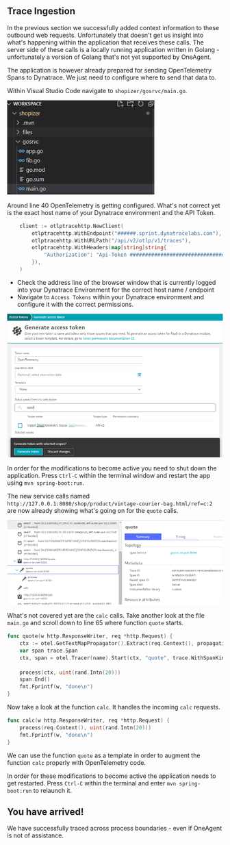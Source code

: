 ## Trace Ingestion

In the previous section we successfully added context information to these outbound web requests. Unfortunately that doesn't get us insight into what's happening within the application that receives these calls. The server side of these calls is a locally running application written in Golang - unfortunately a version of Golang that's not yet supported by OneAgent.

The application is however already prepared for sending OpenTelemetry Spans to Dynatrace. We just need to configure where to send that data to.

Within Visual Studio Code navigate to ``shopizer/gosrvc/main.go``.

![golang](../../assets/images/main.go.png)

Around line 40 OpenTelemetry is getting configured. What's not correct yet is the exact host name of your Dynatrace environment and the API Token.

```go
	client := otlptracehttp.NewClient(
		otlptracehttp.WithEndpoint("######.sprint.dynatracelabs.com"),
		otlptracehttp.WithURLPath("/api/v2/otlp/v1/traces"),
		otlptracehttp.WithHeaders(map[string]string{
			"Authorization": "Api-Token ############################################################################################",
		}),
	)
```

- Check the address line of the browser window that is currently logged into your Dynatrace Environment for the correct host name / endpoint
- Navigate to ``Access Tokens`` within your Dynatrace environment and configure it with the correct permissions.

![access token](../../assets/images/access-token.png)

In order for the modifications to become active you need to shut down the application. Press ``Ctrl-C`` within the terminal window and restart the app using ``mvn spring-boot:run``.

The new service calls named ``http://127.0.0.1:8080/shop/product/vintage-courier-bag.html/ref=c:2`` are now already showing what's going on for the ``quote`` calls.

![quote](../../assets/images/quote.png)

What's not covered yet are the ``calc`` calls. Take another look at the file ``main.go`` and scroll down to line 65 where function ``quote`` starts.

```go
func quote(w http.ResponseWriter, req *http.Request) {
	ctx := otel.GetTextMapPropagator().Extract(req.Context(), propagation.HeaderCarrier(req.Header))
	var span trace.Span
	ctx, span = otel.Tracer(name).Start(ctx, "quote", trace.WithSpanKind(trace.SpanKindServer))

	process(ctx, uint(rand.Intn(20)))
	span.End()
	fmt.Fprintf(w, "done\n")
}
```

Now take a look at the function ``calc``. It handles the incoming ``calc`` requests.

```go
func calc(w http.ResponseWriter, req *http.Request) {
	process(req.Context(), uint(rand.Intn(20)))
	fmt.Fprintf(w, "done\n")
}
```

We can use the function ``quote`` as a template in order to augment the function ``calc`` properly with OpenTelemetry code.

In order for these modifications to become active the application needs to get restarted. Press ``Ctrl-C`` within the terminal and enter ``mvn spring-boot:run`` to relaunch it.

## You have arrived!
We have successfully traced across process boundaries - even if OneAgent is not of assistance.
